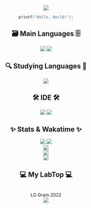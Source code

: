 <div align="center">
  <img src="https://capsule-render.vercel.app/api?type=Cylinder&color=auto&height=150&section=header&text=gunggme's github&fontSize=60&animation=twinkling">
  
  ```C
  printf("Hello, World!");
  ```

  ## 🗃 Main Languages 🗄
  <img src="https://img.shields.io/badge/Unity-000000?style=flat&logo=Unity&logoColor=white"/>
  <img src="https://img.shields.io/badge/Csharp-239120?style=flat&logo=Csharp&logoColor=white"/>
  

  ## 🔍 Studying Languages 🔎
  <img src="https://img.shields.io/badge/C-A8B9CC?style=flat&logo=C&logoColor=white"/>

  ## 🛠️ IDE 🛠️
  <img src="https://img.shields.io/badge/Visual Studio-150F24?style=flat&logo=Visual Studio&logoColor=white"/>
  <img src="https://img.shields.io/badge/VSCode-007ACC?style=flat&logo=Visual Studio Code&logoColor=white"/>
 
  <br>

  ## ✨ **Stats & Wakatime** ✨
  <img src="https://hits.seeyoufarm.com/api/count/incr/badge.svg?url=https%3A%2F%2Fgithub.com%2FGunggme&count_bg=%2379C83D&title_bg=%23555555&icon=&icon_color=%23E7E7E7&title=hits&edge_flat=false">
  <img src="https://wakatime.com/badge/user/29443808-a13d-4002-b7a3-5856e5c32416.svg"><br>
  <img src="https://github-readme-stats.vercel.app/api/wakatime?username=Gunggme&layout=compact&theme=dark"><br>
  <img src="https://github-readme-stats.vercel.app/api?username=gunggme&count_private=true&show_icons=true&theme=dark"><br>
  <img src="https://github-readme-stats.vercel.app/api/top-langs/?username=gunggme&layout=compact&theme=dark"><br>

  ## 💻 My LabTop 💻
  <br> LG Gram 2022<br>
  <img src= "https://encrypted-tbn0.gstatic.com/images?q=tbn:ANd9GcSRYMb-Ok6oCCHTi6x_WDGMqLNHzDTS2_8Dww&usqp=CAU">
</div>
